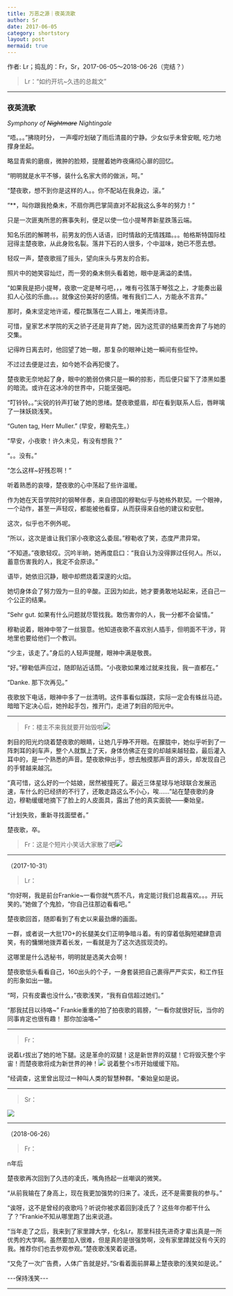 ```yaml
---
title: 万恶之源｜夜英流歌
author: Sr
date: 2017-06-05
category: shortstory
layout: post
mermaid: true
---
```

作者: Lr；捣乱的：Fr，Sr，2017-06-05～2018-06-26（完结？）

>Lr：“如约开坑~久违的总裁文”

---

### 夜英流歌  

_Symphony of ~~Nightmare~~ Nightingale_


“唔。。。”拂晓时分， 一声嘤咛划破了雨后清晨的宁静。少女似乎未曾安眠, 吃力地撑身坐起。  

略显青紫的磨痕，微肿的脸颊，提醒着她昨夜痛彻心扉的回忆。  

“明明就是水平不够，装什么名家大师的做派，呵。”  

“楚夜歌，想不到你是这样的人。。你不配站在我身边，滚。”  

“$**$，叫你跟我抢桑末，不扇你两巴掌简直对不起我这么多年的努力！”  

只是一次匪夷所思的赛事失利，便足以使一位小提琴界新星跌落云端。  

知名乐团的解聘书，前男友的伤人话语，旧时情敌的无情践踏。。。帕格斯特国际桂冠得主楚夜歌，从此身败名裂。落井下石的人很多，个中滋味，她已不愿去想。  

轻叹一声，楚夜歌摇了摇头，望向床头与男友的合影。  

照片中的她笑容灿烂，而一旁的桑末侧头看着她，眼中是满溢的柔情。  

“如果我是把小提琴，夜歌一定是琴弓吧，，，唯有弓弦落于琴弦之上，才能奏出最扣人心弦的乐曲。。。就像这份美好的感情。唯有我们二人，方能永不言弃。”  

那时，桑末坚定地许诺，樱花飘落在二人肩上，唯美而诗意。  

可惜，皇家艺术学院的天之骄子还是背弃了她，因为这荒谬的结果而舍弃了与她的交集。  

记得昨日离去时，他回望了她一眼，那复杂的眼神让她一瞬间有些怔忡。  

不过过去便是过去，如今她不会再犯傻了。  

楚夜歌无奈地起了身，眼中的脆弱仿佛只是一瞬的掠影，而后便只留下了漆黑如墨的暗流。或许在这冰冷的世界中，只能坚强吧。  

“叮铃铃。。”尖锐的铃声打破了她的思绪。楚夜歌蹙眉，却在看到联系人后，唇畔噙了一抹妖娆浅笑。  

“Guten tag, Herr Muller.” (早安，穆勒先生。）  

“早安，小夜歌！许久未见，有没有想我？”  

“。。没有。”  

“怎么这样~好残忍啊！“  

听着熟悉的哀嚎，楚夜歌的心中荡起了些许温暖。  

作为她在天音学院时的钢琴伴奏，来自德国的穆勒似乎与她格外默契。一个眼神，一个动作，甚至一声轻叹，都能被他看穿，从而获得来自他的建议和安慰。  

这次，似乎也不例外呢。  

“所以，这次是谁让我们家小夜歌这么委屈。”穆勒收了笑，态度严肃异常。  

“不知道。”夜歌轻叹。沉吟半晌，她再度启口：“我自认为没得罪过任何人。所以，蓄意伤害我的人，我定不会原谅。”  

语毕，她依旧沉静，眼中却燃烧着深邃的火焰。  

她切身体会了努力毁为一旦的辛酸。正因为如此，她才要勇敢地站起来，还自己一个公正的结果。  

“Sehr gut. 如果有什么问题就尽管找我。敢伤害你的人，我一分都不会留情。”  

穆勒说着，眼神中带了一丝狠意。他知道夜歌不喜欢别人插手，但明面不干涉，背地里也要给他们一个教训。

“少主，该走了。”身后的人轻声提醒，眼神中满是敬畏。  

“好。”穆勒低声应过，随即贴近话筒。“小夜歌如果难过就来找我，我一直都在。”  

“Danke. 那下次再见。”  

夜歌放下电话，眼神中多了一丝清明。这件事看似蹊跷，实际一定会有蛛丝马迹。暗暗下定决心后，她拎起手包，推开门，走进了刺目的阳光中。

---

>Fr：楼主不来我就要开始毁啦![](http://tb2.bdstatic.com/tb/editor/images/face/i_f25.png?t=20140803)

刺目的阳光灼烧着楚夜歌的眼睛，让她几乎睁不开眼。在朦胧中，她似乎听到了一阵刺耳的刹车声，整个人就飘上了天，身体仿佛正在变的却越来越轻盈，最后灌入耳中的，是一个熟悉的声音。楚夜歌伸出手，想去触摸那声音的源头，却发现自己的手臂越来越沉。  

“真可惜，这么好的一个姑娘，居然被撞死了。最近三体星球与地球联合发展迅速，车什么的已经挤的不行了，还敢走路这么不小心，唉……”站在楚夜歌的身边，穆勒缓缓地摘下了脸上的人皮面具，露出了他的真实面貌——秦始皇。  

“计划失败，重新寻找面壁者。”

楚夜歌，卒。

>Fr：这是个短片小笑话大家散了吧![](http://tb2.bdstatic.com/tb/editor/images/face/i_f25.png?t=20140803)

---
（2017-10-31）

> Lr：

“你好啊，我是前台Frankie~一看你就气质不凡，肯定能讨我们总裁喜欢。。。开玩笑的。”她做了个鬼脸，“你自己往那边看看吧。”  

楚夜歌回首，随即看到了有史以来最劲爆的画面。  

一群，或者说一大批170+的长腿美女们正明争暗斗着。有的穿着低胸短裙肆意调笑，有的慵懒地拨弄着长发，一看就是为了这次选拔现烫的。  

这哪里是什么选秘书，明明就是选美大会啊！  

楚夜歌低头看看自己，160出头的个子，一身套装把自己裹得严严实实，和工作狂的形象如出一辙。  

“呵，只有皮囊也没什么，”夜歌浅笑，“我有自信超过她们。”  

“那我拭目以待咯~” Frankie重重的拍了拍夜歌的肩膀，“一看你就很好玩，当你的同事肯定也很有趣！ 那你加油咯~”

---
>Fr：

说着Lr拔出了她的地下腿。这是革命的双腿！这是新世界的双腿！它将毁灭整个宇宙！而楚夜歌将成为新世界的神！![](http://tb2.bdstatic.com/tb/editor/images/face/i_f25.png?t=20140803)
说着整个s市开始缓缓下陷。  

“经调查，这里曾出现过一种叫人类的智慧种群。"秦始皇如是说。

---
>Sr：

![](http://imgsrc.baidu.com/forum/w%3D580/sign=2b95681cd6c451daf6f60ce386fc52a5/a2802050352ac65c20789631f0f2b21193138a7f.jpg)

---
（2018-06-26）
>Fr：

n年后  

楚夜歌再次回到了久违的凌氏，嘴角扬起一丝嘲讽的微笑。  

“从前我输在了身高上，现在我更加强势的归来了。凌氏，还不是需要我的参与。”  

“诶呀，这不是曾经的夜歌吗？听说你被求着回到凌氏了？这些年你都干什么了？”Frankie不知从哪里跑了出来说道。  

“当年走了之后，我来到了家里蹲大学，化名Lr。那里科技先进奇才辈出真是一所优秀的大学啊。虽然要加入很难，但是真的是很强势啊，没有家里蹲就没有今天的我。推荐你们也去参观参观。”楚夜歌浅笑着说道。  

“又免了一次广告费，人体广告就是好。”Sr看着面前屏幕上楚夜歌的浅笑如是说。”

---保持浅笑---

---

